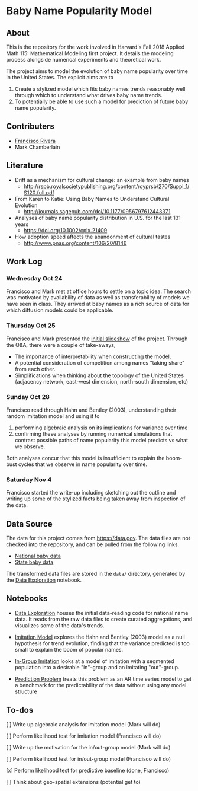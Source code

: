 Baby Name Popularity Model
==========================

About
-----

This is the repository for the work involved in Harvard's Fall 2018 Applied Math
115: Mathematical Modeling first project. It details the modeling process
alongside numerical experiments and theoretical work.

The project aims to model the evolution of baby name popularity over time in the
United States. The explicit aims are to 

1. Create a stylized model which fits baby names trends reasonably well through
   which to understand what drives baby name trends.
2. To potentially be able to use such a model for prediction of future baby name
   popularity.

Contributers
------------

- [Francisco Rivera](mailto:frivera@college.harvard.edu)
- Mark Chamberlain

Literature
----------
- Drift as a mechanism for cultural change: an example from baby names
  - <http://rspb.royalsocietypublishing.org/content/royprsb/270/Suppl_1/S120.full.pdf>
- From Karen to Katie: Using Baby Names to Understand Cultural Evolution
  - <http://journals.sagepub.com/doi/10.1177/0956797612443371>
- Analyses of baby name popularity distribution in U.S. for the last 131 years
  - <https://doi.org/10.1002/cplx.21409>
- How adoption speed affects the abandonment of cultural tastes
  - <http://www.pnas.org/content/106/20/8146>


Work Log
--------

### Wednesday Oct 24

Francisco and Mark met at office hours to settle on a topic idea. The search was
motivated by availability of data as well as transferability of models we have
seen in class. They arrived at baby names as a rich source of data for which
diffusion models could be applicable.

### Thursday Oct 25

Francisco and Mark presented the [initial slideshow](slide-show.md) of the
project. Through the Q&A, there were a couple of take-aways,

- The importance of interpretability when constructing the model.
- A potential consideration of competition among names "taking share" from each
  other.
- Simplifications when thinking about the topology of the United States
  (adjacency network, east-west dimension, north-south dimension, etc)

### Sunday Oct 28

Francisco read through Hahn and Bentley (2003), understanding their random
imitation model and using it to

1. performing algebraic analysis on its implications for variance over time
2. confirming these analyses by running numerical simulations that contrast
   possible paths of name popularity this model predicts vs what we observe.

Both analyses concur that this model is insufficient to explain the boom-bust
cycles that we observe in name popularity over time.

### Saturday Nov 4

Francisco started the write-up including sketching out the outline and writing
up some of the stylized facts being taken away from inspection of the data.

Data Source
-----------

The data for this project comes from <https://data.gov>. The data files are not
checked into the repository, and can be pulled from the following links.

- [National baby data](https://catalog.data.gov/dataset/baby-names-from-social-security-card-applications-national-level-data)
- [State baby data](https://catalog.data.gov/dataset/baby-names-from-social-security-card-applications-data-by-state-and-district-of-)

The transformed data files are stored in the `data/` directory, generated by the
[Data Exploration](01-data-exploration.ipynb) notebook.

Notebooks
---------

- [Data Exploration](01-FR-data-exploration.ipynb) houses the initial
  data-reading code for national name data. It reads from the raw data files to
  create curated aggregations, and visualizes some of the data's trends.

- [Imitation Model](02-FR-imitation-model.ipynb) explores the Hahn and Bentley
  (2003) model as a null hypothesis for trend evolution, finding that the
  variance predicted is too small to explain the boom of popular names.

- [In-Group Imitation](03-FR-ingroup-imitation.ipynb) looks at a model of
  imitation with a segmented population into a desirable "in"-group and an
  imitating "out"-group.

- [Prediction Problem](04-FR-prediction-problem.ipynb) treats this problem as an
  AR time series model to get a benchmark for the predictability of the data
  without using any model structure

To-dos
------

[ ] Write up algebraic analysis for imitation model (Mark will do)

[ ] Perform likelihood test for imitation model (Francisco will do)

[ ] Write up the motivation for the in/out-group  model (Mark will do)

[ ] Perform likelihood test for in/out-group model (Francisco will do)

[x] Perform likelihood test for predictive baseline (done, Francisco)

[ ] Think about geo-spatial extensions (potential get to)
